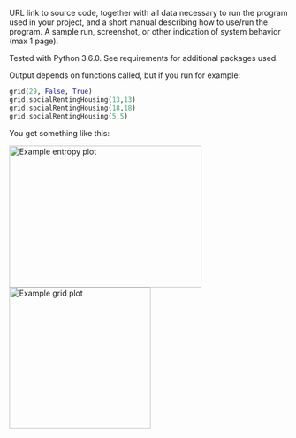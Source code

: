 URL link to source code, together with all data necessary to run the program  used in your project, and a short manual describing how to use/run the program.
A sample run, screenshot, or other indication of system behavior (max 1 page).

Tested with Python 3.6.0. See requirements for additional packages used.

Output depends on functions called, but if you run for example: 
```python
grid(29, False, True) 
grid.socialRentingHousing(13,13)
grid.socialRentingHousing(18,18)
grid.socialRentingHousing(5,5)
```
You get something like this:

<img src="https://github.com/Blauwtand/CA_seg/blob/master/results/Exp10/exp10_2_130_Entropy.png?raw=true" width="348" height="256" title="Example entropy plot">
<img src="https://github.com/Blauwtand/CA_seg/blob/master/results/Exp10/exp10_2_130Grid.png?raw=true" width="256" height="256" title="Example grid plot">
